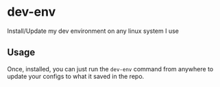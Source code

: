 # dev-env
Install/Update my dev environment on any linux system I use
## Usage
Once, installed, you can just run the `dev-env` command from anywhere to update your configs to what it saved in the repo.
